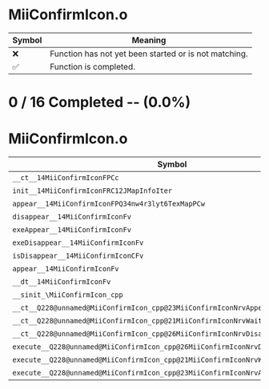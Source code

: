 # MiiConfirmIcon.o
| Symbol | Meaning 
| ------------- | ------------- 
| :x: | Function has not yet been started or is not matching. 
| :white_check_mark: | Function is completed. 


# 0 / 16 Completed -- (0.0%)
# MiiConfirmIcon.o
| Symbol | Decompiled? |
| ------------- | ------------- |
| `__ct__14MiiConfirmIconFPCc` | :x: |
| `init__14MiiConfirmIconFRC12JMapInfoIter` | :x: |
| `appear__14MiiConfirmIconFPQ34nw4r3lyt6TexMapPCw` | :x: |
| `disappear__14MiiConfirmIconFv` | :x: |
| `exeAppear__14MiiConfirmIconFv` | :x: |
| `exeDisappear__14MiiConfirmIconFv` | :x: |
| `isDisappear__14MiiConfirmIconCFv` | :x: |
| `appear__14MiiConfirmIconFv` | :x: |
| `__dt__14MiiConfirmIconFv` | :x: |
| `__sinit_\MiiConfirmIcon_cpp` | :x: |
| `__ct__Q228@unnamed@MiiConfirmIcon_cpp@23MiiConfirmIconNrvAppearFv` | :x: |
| `__ct__Q228@unnamed@MiiConfirmIcon_cpp@21MiiConfirmIconNrvWaitFv` | :x: |
| `__ct__Q228@unnamed@MiiConfirmIcon_cpp@26MiiConfirmIconNrvDisappearFv` | :x: |
| `execute__Q228@unnamed@MiiConfirmIcon_cpp@26MiiConfirmIconNrvDisappearCFP5Spine` | :x: |
| `execute__Q228@unnamed@MiiConfirmIcon_cpp@21MiiConfirmIconNrvWaitCFP5Spine` | :x: |
| `execute__Q228@unnamed@MiiConfirmIcon_cpp@23MiiConfirmIconNrvAppearCFP5Spine` | :x: |
